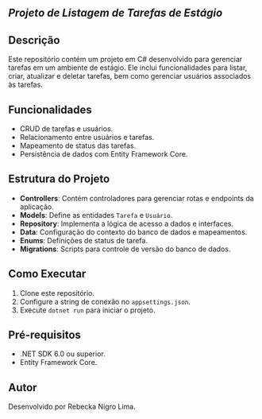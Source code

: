 ## *Projeto de Listagem de Tarefas de Estágio*

## Descrição
Este repositório contém um projeto em C# desenvolvido para gerenciar tarefas em um ambiente de estágio. Ele inclui funcionalidades para listar, criar, atualizar e deletar tarefas, bem como gerenciar usuários associados às tarefas.

## Funcionalidades
- CRUD de tarefas e usuários.
- Relacionamento entre usuários e tarefas.
- Mapeamento de status das tarefas.
- Persistência de dados com Entity Framework Core.

## Estrutura do Projeto
- **Controllers**: Contém controladores para gerenciar rotas e endpoints da aplicação.
- **Models**: Define as entidades `Tarefa` e `Usuário`.
- **Repository**: Implementa a lógica de acesso a dados e interfaces.
- **Data**: Configuração do contexto do banco de dados e mapeamentos.
- **Enums**: Definições de status de tarefa.
- **Migrations**: Scripts para controle de versão do banco de dados.

## Como Executar
1. Clone este repositório.
2. Configure a string de conexão no `appsettings.json`.
3. Execute `dotnet run` para iniciar o projeto.

## Pré-requisitos
- .NET SDK 6.0 ou superior.
- Entity Framework Core.

## Autor
Desenvolvido por Rebecka Nigro Lima.
